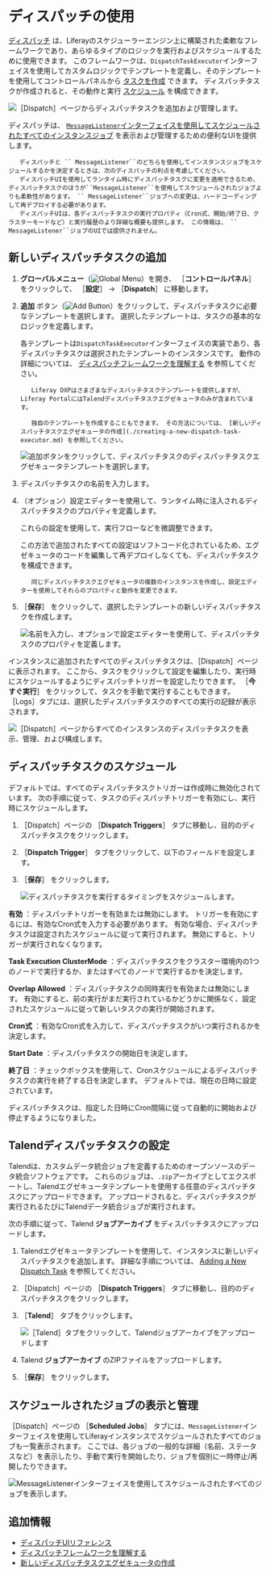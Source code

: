 # ディスパッチの使用

[ディスパッチ](https://github.com/liferay/liferay-portal/tree/master/modules/apps/dispatch) は、Liferayのスケジューラーエンジン上に構築された柔軟なフレームワークであり、あらゆるタイプのロジックを実行およびスケジュールするために使用できます。 このフレームワークは、`DispatchTaskExecutor`インターフェイスを使用してカスタムロジックでテンプレートを定義し、そのテンプレートを使用してコントロールパネルから [タスクを作成](#adding-a-new-dispatch-task) できます。 ディスパッチタスクが作成されると、その動作と実行 [スケジュール](#scheduling-the-dispatch-task) を構成できます。

![［Dispatch］ページからディスパッチタスクを追加および管理します。](./using-dispatch/images/01.png)

ディスパッチは、 [`MessageListener`インターフェイスを使用してスケジュールされたすべてのインスタンスジョブ](#viewing-and-managing-scheduled-jobs) を表示および管理するための便利なUIを提供します。

```{note}
   ディスパッチと `` MessageListener``のどちらを使用してインスタンスジョブをスケジュールするかを決定するときは、次のディスパッチの利点を考慮してください。
   ディスパッチUIを使用してランタイム時にディスパッチタスクに変更を適用できるため、ディスパッチタスクのほうが``MessageListener``を使用してスケジュールされたジョブよりも柔軟性があります。 `` MessageListener``ジョブへの変更は、ハードコーディングして再デプロイする必要があります。 
   ディスパッチUIは、各ディスパッチタスクの実行プロパティ（Cron式、開始/終了日、クラスターモードなど）と実行履歴のより詳細な概要も提供します。 この情報は、 `` MessageListener``ジョブのUIでは提供されません。
```

<a name="adding-a-new-dispatch-task" />

## 新しいディスパッチタスクの追加

1. **グローバルメニュー**（![Global Menu](../../../images/icon-applications-menu.png)）を開き、 ［**コントロールパネル**］ をクリックして、 ［**設定**］ &rarr; ［**Dispatch**］ に移動します。

1. **追加** ボタン（![Add Button](../../../images/icon-add.png)）をクリックして、ディスパッチタスクに必要なテンプレートを選択します。 選択したテンプレートは、タスクの基本的なロジックを定義します。

   各テンプレートは`DispatchTaskExecutor`インターフェイスの実装であり、各ディスパッチタスクは選択されたテンプレートのインスタンスです。 動作の詳細については、 [ディスパッチフレームワークを理解する](./understanding-the-dispatch-framework.md) を参照してください。

   ```{note}
      Liferay DXPはさまざまなディスパッチタスクテンプレートを提供しますが、Liferay PortalにはTalendディスパッチタスクエグゼキュータのみが含まれています。

      独自のテンプレートを作成することもできます。 その方法については、 [新しいディスパッチタスクエグゼキュータの作成](./creating-a-new-dispatch-task-executor.md) を参照してください。
   ```

   ![追加ボタンをクリックして、ディスパッチタスクのディスパッチタスクエグゼキュータテンプレートを選択します。](./using-dispatch/images/02.png)

1. ディスパッチタスクの名前を入力します。

1. （オプション）設定エディターを使用して、ランタイム時に注入されるディスパッチタスクのプロパティを定義します。

   これらの設定を使用して、実行フローなどを微調整できます。

   この方法で追加されたすべての設定はソフトコード化されているため、エグゼキュータのコードを編集して再デプロイしなくても、ディスパッチタスクを構成できます。

   ```tip::
      同じディスパッチタスクエグゼキュータの複数のインスタンスを作成し、設定エディターを使用してそれらのプロパティと動作を変更できます。
   ```

1. ［**保存**］ をクリックして、選択したテンプレートの新しいディスパッチタスクを作成します。

   ![名前を入力し、オプションで設定エディターを使用して、ディスパッチタスクのプロパティを定義します。](./using-dispatch/images/03.png)

インスタンスに追加されたすべてのディスパッチタスクは、［Dispatch］ページに表示されます。 ここから、タスクをクリックして設定を編集したり、実行時にスケジュールするようにディスパッチトリガーを設定したりできます。 ［**今すぐ実行**］ をクリックして、タスクを手動で実行することもできます。 ［Logs］タブには、選択したディスパッチタスクのすべての実行の記録が表示されます。

![［Dispatch］ページからすべてのインスタンスのディスパッチタスクを表示、管理、および構成します。](./using-dispatch/images/04.png)

<a name="scheduling-the-dispatch-task" />

## ディスパッチタスクのスケジュール

デフォルトでは、すべてのディスパッチタスクトリガーは作成時に無効化されています。 次の手順に従って、タスクのディスパッチトリガーを有効にし、実行時にスケジュールします。

1. ［Dispatch］ページの ［**Dispatch Triggers**］ タブに移動し、目的のディスパッチタスクをクリックします。

1. ［**Dispatch Trigger**］ タブをクリックして、以下のフィールドを設定します。

1. ［**保存**］ をクリックします。

   ![ディスパッチタスクを実行するタイミングをスケジュールします。](./using-dispatch/images/05.png)

**有効** ：ディスパッチトリガーを有効または無効にします。 トリガーを有効にするには、有効なCron式を入力する必要があります。 有効な場合、ディスパッチタスクは設定されたスケジュールに従って実行されます。 無効にすると、トリガーが実行されなくなります。

**Task Execution ClusterMode** ：ディスパッチタスクをクラスター環境内の1つのノードで実行するか、またはすべてのノードで実行するかを決定します。

**Overlap Allowed** ：ディスパッチタスクの同時実行を有効または無効にします。 有効にすると、前の実行がまだ実行されているかどうかに関係なく、設定されたスケジュールに従って新しいタスクの実行が開始されます。

**Cron式** ：有効なCron式を入力して、ディスパッチタスクがいつ実行されるかを決定します。

**Start Date** ：ディスパッチタスクの開始日を決定します。

**終了日** ：チェックボックスを使用して、Cronスケジュールによるディスパッチタスクの実行を終了する日を決定します。 デフォルトでは、現在の日時に設定されています。

ディスパッチタスクは、指定した日時にCron間隔に従って自動的に開始および停止するようになりました。

<a name="setting-up-a-talend-dispatch-task" />

## Talendディスパッチタスクの設定

Talendは、カスタムデータ統合ジョブを定義するためのオープンソースのデータ統合ソフトウェアです。 これらのジョブは、`.zip`アーカイブとしてエクスポートし、Talendエグゼキュータテンプレートを使用する任意のディスパッチタスクにアップロードできます。 アップロードされると、ディスパッチタスクが実行されるたびにTalendデータ統合ジョブが実行されます。

次の手順に従って、Talend **ジョブアーカイブ** をディスパッチタスクにアップロードします。

1. Talendエグゼキュータテンプレートを使用して、インスタンスに新しいディスパッチタスクを追加します。 詳細な手順については、 [Adding a New Dispatch Task](#adding-a-new-dispatch-task) を参照してください。

1. ［Dispatch］ページの ［**Dispatch Triggers**］ タブに移動し、目的のディスパッチタスクをクリックします。

1. ［**Talend**］ タブをクリックします。

   ![［Talend］タブをクリックして、Talendジョブアーカイブをアップロードします](./using-dispatch/images/06.png)

1. Talend **ジョブアーカイブ** のZIPファイルをアップロードします。

1. ［**保存**］ をクリックします。

<a name="viewing-and-managing-scheduled-jobs" />

## スケジュールされたジョブの表示と管理

［Dispatch］ページの ［**Scheduled Jobs**］ タブには、`MessageListener`インターフェイスを使用してLiferayインスタンスでスケジュールされたすべてのジョブも一覧表示されます。 ここでは、各ジョブの一般的な詳細（名前、ステータスなど）を表示したり、手動で実行を開始したり、ジョブを個別に一時停止/再開したりできます。

![MessageListenerインターフェイスを使用してスケジュールされたすべてのジョブを表示します。](./using-dispatch/images/07.png)

<a name="additional-information" />

## 追加情報

* [ディスパッチUIリファレンス](./dispatch-ui-reference.md)
* [ディスパッチフレームワークを理解する](./understanding-the-dispatch-framework.md)
* [新しいディスパッチタスクエグゼキュータの作成](./creating-a-new-dispatch-task-executor.md)
